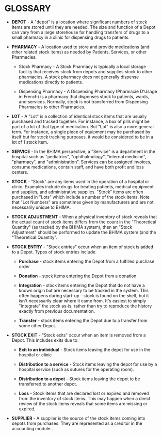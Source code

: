 # GLOSSARY

  - **DEPOT** - A "depot" is a location where significant numbers of stock items
    are stored until they are needed.  The size and function of a Depot can
    vary from a large storehouse for handling transfers of drugs to a small
    pharmacy in a clinic for dispensing drugs to patients.

  - **PHARMACY** - A location used to store and provide medications (and other
    related stock items) as needed by Patients, Services, or other Pharmacies.

     - Stock Pharmacy - A Stock Pharmacy is typically a local storage facility
       that receives stock from depots and supplies stock to other pharmacies.
       A stock pharmacy does not generally dispense medications directly to
       patients.

     - Dispensing Pharmacy - A Dispensing Pharmacy (Pharmacie D'Usage in
       French) is a pharmacy that dispenses stock to patients, wards, and
       services.  Normally, stock is not transferred from Dispensing
       Pharmacies to other Pharmacies.

  - **LOT** - A "Lot" is a collection of identical stock items that are usually
    purchased and tracked together.  For instance, a box of pills
    might be part of a lot of that type of medication.  But "Lot" is also a
    more general term.  For instance, a single piece of equipment may be
    purchased by itself but for stock tracking purposes, it would be
    considered to be in a lot of 1 stock item.

  - **SERVICE** - In the BHIMA perspective, a "Service" is a department in the
    hospital such as "pediatrics", "ophthalmology", "internal medicine",
    "pharmacy", and "administration".  Services can be assigned invoices,
    consume medications, contain staff, and have both profit and loss centers.

  - **STOCK** - "Stock" are any items used in the operation of a hospital or
    clinic.  Examples include drugs for treating patients, medical equipment
    and supplies, and administrative supplies.  "Stock" items are often
    purchased in "Lots" which include a number of the stock items.  Note that
    "Lot Numbers" are sometimes given by manufacturers and are not necessarily
    unique to BHIMA.

  - **STOCK ADJUSTMENT** - When a physical inventory of stock reveals that the
    actual count of stock items differs from the count in the "Theoretical
    Quantity" (as tracked by the BHIMA system), then an "Stock Adjustment"
    should be performed to update the BHIMA system (and the "Theoretical
    Quantity".

  - **STOCK ENTRY** - "Stock entries" occur when an item of stock is added to a
    Depot.  Types of stock entries include:

     - **Purchase** - stock items entering the Depot from a fulfilled purchase
       order

     - **Donation** - stock items entering the Depot from a donation

     - **Integration** - stock items entering the Depot that do not have a known
       origin but are necessary to be tracked in the system.  This often
       happens during start-up - stock is found on the shelf, but it isn't
       necessarily clear where it came from.  It's easiest to simply
       "integrate" the stock as-is, rather than try to reproduce the history
       exactly from previous documentation.

     - **Transfer** - stock items entering the Depot due to a transfer from some other Depot.

  - **STOCK EXIT** - "Stock exits" occur when an item is removed from a Depot.
    This includes exits due to:

     - **Exit to an individual** - Stock items leaving the depot for use in the
       hospital or clinic

     - **Distribution to a service** - Stock items leaving the depot for use by a
       hospital service (such as sutures for the operating room).

     - **Distribution to a depot** - Stock items leaving the depot to be
       transferred to another depot.

     - **Loss** - Stock items that are declared lost or expired and removed from
       the inventory of stock items.  This may happen when a direct review of
       the stock items reveals that some items are missing or expired.

  - **SUPPLIER** - A supplier is the source of the stock items coming into depots
    from purchases.  They are represented as a creditor in the accounting
    module.
